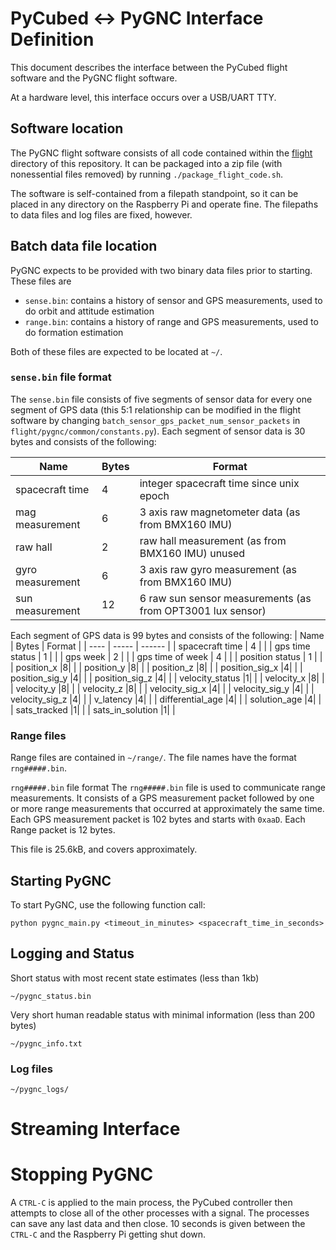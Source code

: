 # PyCubed <-> PyGNC Interface Definition
This document describes the interface between the PyCubed flight software and the PyGNC flight software.

At a hardware level, this interface occurs over a USB/UART TTY.

## Software location
The PyGNC flight software consists of all code contained within the [flight](../flight/) directory of this repository.
It can be packaged into a zip file (with nonessential files removed) by running `./package_flight_code.sh`.

The software is self-contained from a filepath standpoint, so it can be placed in any directory on the Raspberry Pi and operate fine.
The filepaths to data files and log files are fixed, however.

## Batch data file location
PyGNC expects to be provided with two binary data files prior to starting. These files are

* `sense.bin`: contains a history of sensor and GPS measurements, used to do orbit and attitude estimation
* `range.bin`: contains a history of range and GPS measurements, used to do formation estimation

Both of these files are expected to be located at `~/`.

### `sense.bin` file format
The `sense.bin` file consists of five segments of sensor data for every one segment of GPS data (this 5:1 relationship can be modified in the flight software by changing `batch_sensor_gps_packet_num_sensor_packets` in `flight/pygnc/common/constants.py`).
Each segment of sensor data is 30 bytes and consists of the following:

| Name | Bytes | Format |
| ---- | ----- | ------ |
| spacecraft time | 4 | integer spacecraft time since unix epoch |
| mag measurement | 6 | 3 axis raw magnetometer data (as from BMX160 IMU) |
| raw hall | 2 | raw hall measurement (as from BMX160 IMU) unused |
| gyro measurement | 6 | 3 axis raw gyro measurement (as from BMX160 IMU) |
|  sun measurement | 12 | 6 raw sun sensor measurements (as from OPT3001 lux sensor) |


Each segment of GPS data is 99 bytes and consists of the following:
| Name | Bytes | Format |
| ---- | ----- | ------ |
| spacecraft time | 4 | |
| gps time status | 1 | |
| gps week | 2 | |
| gps time of week | 4 | |
| position status | 1 | |
| position_x |8| |
| position_y |8| |
| position_z |8| |
| position_sig_x |4| |
| position_sig_y |4| |
| position_sig_z |4| |
| velocity_status |1| |
| velocity_x |8| |
| velocity_y |8| |
| velocity_z |8| |
| velocity_sig_x |4| |
| velocity_sig_y |4| |
| velocity_sig_z |4| |
| v_latency |4| |
| differential_age |4| |
| solution_age |4| |
| sats_tracked |1| |
| sats_in_solution |1| |

### Range files
Range files are contained in `~/range/`. The file names have the format `rng#####.bin`.

`rng#####.bin` file format
The `rng#####.bin` file is used to communicate range measurements.
It consists of a GPS measurement packet followed by one or more range measurements that occurred at approximately the same time.
Each GPS measurement packet is 102 bytes and starts with `0xaaD`. 
Each Range packet is 12 bytes.

This file is 25.6kB, and covers approximately.

## Starting PyGNC 
To start PyGNC, use the following function call:

```
python pygnc_main.py <timeout_in_minutes> <spacecraft_time_in_seconds>
```

## Logging and Status

Short status with most recent state estimates (less than 1kb)
```
~/pygnc_status.bin
```

Very short human readable status with minimal information (less than 200 bytes)
```
~/pygnc_info.txt
```

### Log files
```
~/pygnc_logs/
```

# Streaming Interface


# Stopping PyGNC
A `CTRL-C` is applied to the main process, the PyCubed controller then attempts to close all of the other processes with a signal. The processes can save any last data and then close. 10 seconds is given between the `CTRL-C` and the Raspberry Pi getting shut down.
